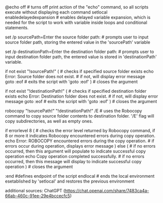 @echo off           # turns off print action of the "echo" command, so all scripts execute without displaying each command
setlocal enabledelayedexpansion          # enables delayed variable expansion, which is needed for the script to work with variable inside loops and conditional statements.

set /p sourcePath=Enter the source folder path:          # prompts user to input source folder path, storing the entered value in the 'sourcePath' variable

set /p destinationPath=Enter the destination folder path:          # prompts user to input destination folder path, the entered value is stored in 'destinationPath' variable.

if not exist "!sourcePath!\" (          # checks if specified source folder exists 
    echo Error: Source folder does not exist.          # if not, will display error message          
    goto :eof          # exits the script with 'goto :eof'
)          # closes the argument

if not exist "!destinationPath!\" (           # checks if specified destination folder exists
    echo Error: Destination folder does not exist.          # if not, will display error message
    goto :eof          # exits the script with 'goto :eof'
)          # closes the argument

robocopy "!sourcePath!" "!destinationPath!" /E          # uses the Robocopy command to copy source folder contents to destination folder. '/E' flag will copy subdirectories, as well as empty ones.

if errorlevel 8 (          # checks the error level returned by Robocopy command, if 8 or more it indicates Robocopy encountered errors during copy operation.
    echo Error: ROBOCOPY encountered errors during the copy operation.          # if errors occur during operation, displays error message
) else (          # if no errors occurred, then this argument will populate to indicate successful copy operation
    echo Copy operation completed successfully.          # if no errors occurred, then this message will display to indicate successful copy operation
)          # closes the argument

:end          #defines endpoint of the script
endlocal          # ends the local environment esetablished by 'setlocal' and restores the previous environment

additional sources: ChatGPT (https://chat.openai.com/share/7483ca4a-66ab-460c-91ee-29e4bccecfc5)
